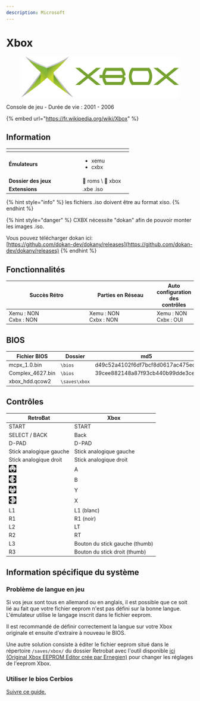 ```yaml
---
description: Microsoft
---
```


# Xbox

<div align="left">

<figure><img src="https://raw.githubusercontent.com/fabricecaruso/es-theme-carbon/52ff37c9e265587d006945a2ba695b5a962b3a3d/art/logos/xbox.svg" alt=""><figcaption></figcaption></figure>

</div>

Console de jeu - Durée de vie : 2001 - 2006

{% embed url="https://fr.wikipedia.org/wiki/Xbox" %}

## Information

<table data-header-hidden><thead><tr><th width="184"></th><th></th><th data-hidden></th></tr></thead><tbody><tr><td><strong>Émulateurs</strong></td><td><ul><li>xemu</li><li>cxbx</li></ul></td><td></td></tr><tr><td><strong>Dossier des jeux</strong></td><td><span data-gb-custom-inline data-tag="emoji" data-code="1f4c1">📁</span> roms \ <span data-gb-custom-inline data-tag="emoji" data-code="1f4c2">📂</span> xbox</td><td></td></tr><tr><td><strong>Extensions</strong></td><td>.xbe .iso</td><td></td></tr></tbody></table>

{% hint style="info" %}
les fichiers .iso doivent être au format xiso.
{% endhint %}

{% hint style="danger" %}
CXBX nécessite "dokan" afin de pouvoir monter les images .iso.

Vous pouvez télécharger dokan ici:\
[https://github.com/dokan-dev/dokany/releases](https://github.com/dokan-dev/dokany/releases)
{% endhint %}

## Fonctionnalités

<table><thead><tr><th width="245">Succès Rétro</th><th width="200">Parties en Réseau</th><th>Auto configuration des contrôles</th></tr></thead><tbody><tr><td>Xemu : NON<br>Cxbx : NON</td><td>Xemu : NON<br>Cxbx : NON</td><td>Xemu : NON<br>Cxbx : OUI</td></tr></tbody></table>

## BIOS

<table><thead><tr><th width="196">Fichier BIOS</th><th width="162">Dossier</th><th>md5</th></tr></thead><tbody><tr><td>mcpx_1.0.bin</td><td><code>\bios</code></td><td>d49c52a4102f6df7bcf8d0617ac475ed</td></tr><tr><td>Complex_4627.bin</td><td><code>\bios</code></td><td>39cee882148a87f93cb440b99dde3ceb</td></tr><tr><td>xbox_hdd.qcow2</td><td><code>\saves\xbox</code></td><td></td></tr></tbody></table>

## Contrôles

| RetroBat                                                                           | Xbox                           |
| ---------------------------------------------------------------------------------- | ------------------------------ |
| START                                                                              | START                          |
| SELECT / BACK                                                                      | Back                           |
| D-PAD                                                                              | D-PAD                          |
| Stick analogique gauche                                                            | Stick analogique gauche        |
| Stick analogique droit                                                             | Stick analogique droit         |
| ![A](<../../../../.gitbook/assets/image (19).png>)                                 | A                              |
| ![B](<../../../../.gitbook/assets/image (6).png>)                                  | B                              |
| <img src="../../../../.gitbook/assets/image (34).png" alt="" data-size="original"> | Y                              |
| <img src="../../../../.gitbook/assets/image (32).png" alt="" data-size="line">     | X                              |
| L1                                                                                 | L1 (blanc)                     |
| R1                                                                                 | R1 (noir)                      |
| L2                                                                                 | LT                             |
| R2                                                                                 | RT                             |
| L3                                                                                 | Bouton du stick gauche (thumb) |
| R3                                                                                 | Bouton du stick droit (thumb)  |

## Information spécifique du système

### Problème de langue en jeu

Si vos jeux sont tous en allemand ou en anglais, il est possible que ce soit lié au fait que votre fichier eeprom n'est pas défini sur la bonne langue. L'émulateur utilise le langage inscrit dans le fichier eeprom.

Il est recommandé de définir correctement la langue sur votre Xbox originale et ensuite d'extraire à nouveau le BIOS.&#x20;

Une autre solution consiste à éditer le fichier eeprom situé dans le répertoire `/saves/xbox/` du dossier Retrobat avec l'outil disponible [ici (Original Xbox EEPROM Editor crée par Ernegien)](https://github.com/Ernegien/XboxEepromEditor) pour changer les réglages de l'eeprom Xbox.

### Utiliser le bios Cerbios

[Suivre ce guide.](../../arcade/sega/sega-chihiro.md#utiliser-le-bios-cerbios)
